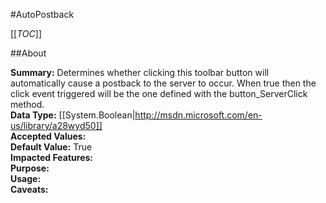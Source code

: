#AutoPostback

[[_TOC_]]

##About

**Summary:**  Determines whether clicking this toolbar button will automatically cause a postback to the server to occur. When true then the click event triggered will be the one defined with the button_ServerClick method.   
**Data Type:** [[System.Boolean|http://msdn.microsoft.com/en-us/library/a28wyd50]]  
**Accepted Values:**   
**Default Value:** True  
**Impacted Features:**   
**Purpose:**   
**Usage:**   
**Caveats:**   

